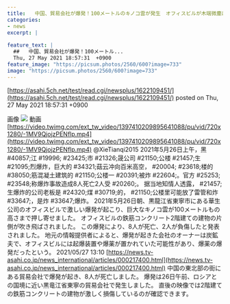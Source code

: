 ```yaml
---
title:   中国、貿易会社が爆発！100メートルのキノコ雲が発生　オフィスビルが木端微塵に　動画・画像あり  
categories:
- news
excerpt: |
  
feature_text: |
  ##   中国、貿易会社が爆発！100メートル...
  Thu, 27 May 2021 18:57:31  +0900
feature_image: "https://picsum.photos/2560/600?image=733"
image: "https://picsum.photos/2560/600?image=733"
---
```


[https://asahi.5ch.net/test/read.cgi/newsplus/1622109451/](https://asahi.5ch.net/test/read.cgi/newsplus/1622109451/)
posted on Thu, 27 May 2021 18:57:31  +0900

<!--more-->

画像 ![](https://media.singtao.ca/wp-content/uploads/master_sandbox/2021/05/2021052617492755870.jpg) 動画 [https://video.twimg.com/ext_tw_video/1397410209895641088/pu/vid/720x1280/-1MV9QjojzPENflp.mp4](https://video.twimg.com/ext_tw_video/1397410209895641088/pu/vid/720x1280/-1MV9QjojzPENflp.mp4) @XieTianqi2015 2021年5月26日上午，黑 #40857;江 #19996; #23425;市 #21326;晟公司 #21150;公楼 #21457;生 #21095;烈爆炸，巨大的 #34321;菇云冲向百米高空， #20004; #23618;楼的 #38050;筋混凝土建筑的 #21150;公楼一 #20391;被炸 #22604;。官方 #25253; #23548;称爆炸事故造成8人死亡2人受 #20260;。 据当地知情人透露， #21457;生爆炸的公司老板是 #24320;煤 #30719;的， #21150;公楼里可能放了雷管和炸 #33647;，是炸 #33647;爆炸。 2021年5月26日朝、黒龍江省東寧市にある華生公司のオフィスビルで激しい爆発が起こり、巨大なキノコ雲が100メートルもの高さまで押し寄せました。 オフィスビルの鉄筋コンクリート2階建ての建物の片側が吹き飛ばされました。 この爆発により、8人が死亡、2人が負傷したと発表されました。 地元の情報提供者によると、爆発が起きた会社のオーナーは炭鉱夫で、オフィスビルには起爆装置や爆薬が置かれていた可能性があり、爆薬の爆発だったという。 2021/05/27 13:10 [https://news.tv-asahi.co.jp/news_international/articles/000217400.html](https://news.tv-asahi.co.jp/news_international/articles/000217400.html) 中国の東北部の街にある貿易会社で爆発が起き、8人が死亡しました。 爆発は26日午前、ロシアとの国境に近い黒竜江省東寧の貿易会社で発生しました。 直後の映像では2階建ての鉄筋コンクリートの建物が激しく損傷しているのが確認できます。
